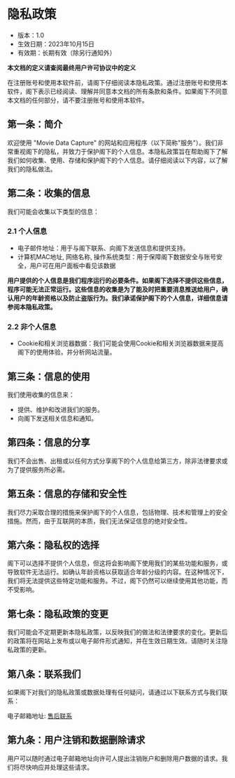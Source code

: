 # 隐私政策
* 版本：1.0
* 生效日期：2023年10月15日
* 有效期：长期有效（除另行通知外）  

**本文档的定义请查阅最终用户许可协议中的定义**

在注册账号和使用本软件前，请阁下仔细阅读本隐私政策。通过注册账号和使用本软件，阁下表示已经阅读、理解并同意本文档的所有条款和条件。如果阁下不同意本文档的任何部分，请不要注册账号和使用本软件。

## 第一条：简介

欢迎使用 "Movie Data Capture" 的网站和应用程序（以下简称"服务"）。我们非常重视阁下的隐私，并致力于保护阁下的个人信息。本隐私政策旨在帮助阁下了解我们如何收集、使用、存储和保护阁下的个人信息。请仔细阅读以下内容，以了解我们的隐私做法。

## 第二条：收集的信息

我们可能会收集以下类型的信息：

### 2.1 个人信息

- 电子邮件地址：用于与阁下联系、向阁下发送信息和提供支持。
- 计算机MAC地址, 网络名称, 操作系统类型：用于保障阁下数据安全与账号安全，用户可在用户面板中看见该数据

**用户提供的个人信息是我们程序运行的必要条件。如果阁下选择不提供这些信息，程序可能无法正常运行。这些信息的收集是为了能及时把重要消息推送给用户，确认用户的年龄资格以及防止盗版行为。我们承诺保护阁下的个人信息，详细信息请参阅本隐私政策。**

### 2.2 非个人信息

- Cookie和相关浏览器数据：我们可能会使用Cookie和相关浏览器数据来提高阁下的使用体验，并分析网站流量。

## 第三条：信息的使用

我们使用收集的信息来：

- 提供、维护和改进我们的服务。
- 向阁下发送相关信息和通知。

## 第四条：信息的分享

我们不会出售、出租或以任何方式分享阁下的个人信息给第三方，除非法律要求或为了提供服务所必需。

## 第五条：信息的存储和安全性

我们尽力采取合理的措施来保护阁下的个人信息，包括物理、技术和管理上的安全措施。然而，由于互联网的本质，我们无法保证信息的绝对安全性。

## 第六条：隐私权的选择

阁下可以选择不提供个人信息，但这将会影响阁下使用我们的某些功能和服务，或导致软件无法运行。如确认年龄资格以获取适合年龄分级的内容。在这种情况下，我们将无法提供这些特定功能和服务。不过，阁下仍然可以继续使用其他功能，而不受影响。

## 第七条：隐私政策的变更

我们可能会不定期更新本隐私政策，以反映我们的做法和法律要求的变化。更新后的政策将在网站上发布或以电子邮件形式通知，并在生效日期生效。请随时关注隐私政策的更新。

## 第八条：联系我们

如果阁下对我们的隐私政策或数据处理有任何疑问，请通过以下联系方式与我们联系：

电子邮箱地址: [售后联系](/chs/README.md#售后联系)

## 第九条：用户注销和数据删除请求

用户可以随时通过电子邮箱地址向许可人提出注销账户和删除用户数据的请求。我们将尽快响应并处理这些请求。
